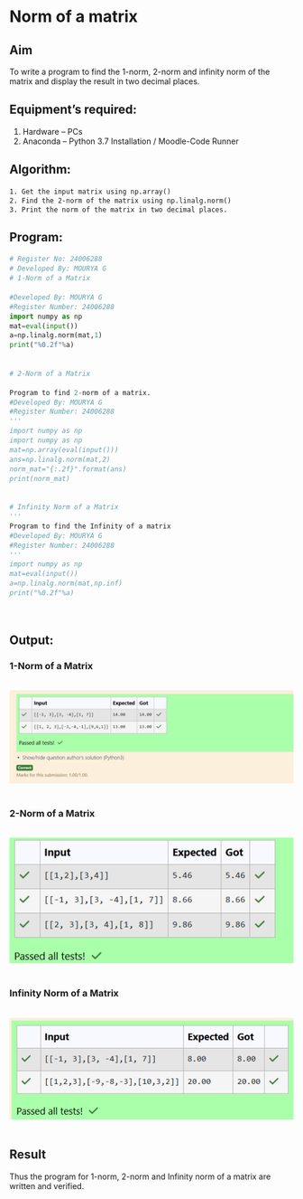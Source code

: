 # Norm of a matrix
## Aim
To write a program to find the 1-norm, 2-norm and infinity norm of the matrix and display the result in two decimal places.
## Equipment’s required:
1.	Hardware – PCs
2.	Anaconda – Python 3.7 Installation / Moodle-Code Runner
## Algorithm:
	1. Get the input matrix using np.array()   
    2. Find the 2-norm of the matrix using np.linalg.norm()
	3. Print the norm of the matrix in two decimal places.
## Program:
```Python
# Register No: 24006288
# Developed By: MOURYA G
# 1-Norm of a Matrix

#Developed By: MOURYA G
#Register Number: 24006288
import numpy as np
mat=eval(input())
a=np.linalg.norm(mat,1)
print("%0.2f"%a)


# 2-Norm of a Matrix

Program to find 2-norm of a matrix.
#Developed By: MOURYA G
#Register Number: 24006288
'''
import numpy as np
import numpy as np
mat=np.array(eval(input()))
ans=np.linalg.norm(mat,2)
norm_mat="{:.2f}".format(ans)
print(norm_mat)


# Infinity Norm of a Matrix
'''
Program to find the Infinity of a matrix 
#Developed By: MOURYA G
#Register Number: 24006288
'''
import numpy as np
mat=eval(input())
a=np.linalg.norm(mat,np.inf)
print("%0.2f"%a)




```
## Output:
### 1-Norm of a Matrix
<br>![alt text](image.png)
<br>
<br>

### 2-Norm of a Matrix
<br>![alt text](image-1.png)
<br>
<br>

### Infinity Norm of a Matrix
<br>![alt text](image-2.png)
<br>
<br>

## Result
Thus the program for 1-norm, 2-norm and Infinity norm of a matrix are written and verified.
